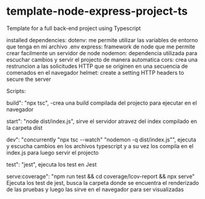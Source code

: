 # template-node-express-project-ts
Template for a full back-end project using Typescript

installed dependencies:
dotenv: me permite utilizar las variables de entorno que tenga en mi archivo .env
express: framework de node que me permite crear facilmente un servidor de node
nodemon: dependencia utilizada para escuchar cambios y servir el projecto de manera automatica
cors: crea una restruncion a las solicitudes HTTP que se originen en una secuencia de comenados en el navegador
helmet: create a setting HTTP headers to secure the server

Scripts: 

build": "npx tsc",
-crea una build compilada del projecto para ejecutar en el navegador

start": "node dist/index.js",
sirve el servidor atravez del index compilado en la carpeta dist

dev": "concurrently \"npx tsc --watch\" \"nodemon -q dist/index.js\"",
ejecuta y escucha cambios en los archivos typescript y a su vez los compila en el index.js para luego servir el projecto

test": "jest",
ejecuta los test en Jest

serve:coverage": "npm run test && cd coverage/lcov-report && npx serve"
Ejecuta los test de jest, busca la carpeta donde se encuentra el renderizado de las pruebas y luego las sirve en el navegador para ser visualizadas